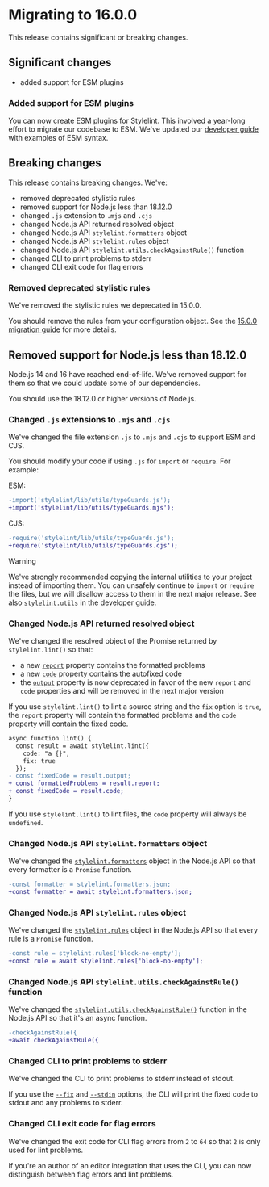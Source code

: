# Migrating to 16.0.0

This release contains significant or breaking changes.

## Significant changes

- added support for ESM plugins

### Added support for ESM plugins

You can now create ESM plugins for Stylelint. This involved a year-long effort to migrate our codebase to ESM. We've updated our [developer guide](../developer-guide/plugins.md) with examples of ESM syntax.

## Breaking changes

This release contains breaking changes. We've:

- removed deprecated stylistic rules
- removed support for Node.js less than 18.12.0
- changed `.js` extension to `.mjs` and `.cjs`
- changed Node.js API returned resolved object
- changed Node.js API `stylelint.formatters` object
- changed Node.js API `stylelint.rules` object
- changed Node.js API `stylelint.utils.checkAgainstRule()` function
- changed CLI to print problems to stderr
- changed CLI exit code for flag errors

### Removed deprecated stylistic rules

We've removed the stylistic rules we deprecated in 15.0.0.

You should remove the rules from your configuration object. See the [15.0.0 migration guide](./to-15.md#deprecated-stylistic-rules) for more details.

## Removed support for Node.js less than 18.12.0

Node.js 14 and 16 have reached end-of-life. We've removed support for them so that we could update some of our dependencies.

You should use the 18.12.0 or higher versions of Node.js.

### Changed `.js` extensions to `.mjs` and `.cjs`

We've changed the file extension `.js` to `.mjs` and `.cjs` to support ESM and CJS.

You should modify your code if using `.js` for `import` or `require`. For example:

ESM:

```diff js
-import('stylelint/lib/utils/typeGuards.js');
+import('stylelint/lib/utils/typeGuards.mjs');
```

CJS:

```diff js
-require('stylelint/lib/utils/typeGuards.js');
+require('stylelint/lib/utils/typeGuards.cjs');
```

> [!WARNING]
> We've strongly recommended copying the internal utilities to your project instead of importing them.
> You can unsafely continue to `import` or `require` the files, but we will disallow access to them in the next major release.
> See also [`stylelint.utils`](../developer-guide/plugins.md#stylelintutils) in the developer guide.

### Changed Node.js API returned resolved object

We've changed the resolved object of the Promise returned by `stylelint.lint()` so that:

- a new [`report`](../user-guide/node-api.md#report) property contains the formatted problems
- a new [`code`](../user-guide/node-api.md#code-1) property contains the autofixed code
- the [`output`](../user-guide/node-api.md#output) property is now deprecated in favor of the new `report` and `code` properties and will be removed in the next major version

If you use `stylelint.lint()` to lint a source string and the `fix` option is `true`, the `report` property will contain the formatted problems and the `code` property will contain the fixed code.

```diff js
async function lint() {
  const result = await stylelint.lint({
    code: "a {}",
    fix: true
  });
- const fixedCode = result.output;
+ const formattedProblems = result.report;
+ const fixedCode = result.code;
}
```

If you use `stylelint.lint()` to lint files, the `code` property will always be `undefined`.

### Changed Node.js API `stylelint.formatters` object

We've changed the [`stylelint.formatters`](../developer-guide/formatters.md#stylelintformatters) object in the Node.js API so that every formatter is a `Promise` function.

```diff js
-const formatter = stylelint.formatters.json;
+const formatter = await stylelint.formatters.json;
```

### Changed Node.js API `stylelint.rules` object

We've changed the [`stylelint.rules`](../developer-guide/plugins.md#stylelintrules) object in the Node.js API so that every rule is a `Promise` function.

```diff js
-const rule = stylelint.rules['block-no-empty'];
+const rule = await stylelint.rules['block-no-empty'];
```

### Changed Node.js API `stylelint.utils.checkAgainstRule()` function

We've changed the [`stylelint.utils.checkAgainstRule()`](../developer-guide/plugins.md#stylelintutilscheckagainstrule) function in the Node.js API so that it's an async function.

```diff js
-checkAgainstRule({
+await checkAgainstRule({
```

### Changed CLI to print problems to stderr

We've changed the CLI to print problems to stderr instead of stdout.

If you use the [`--fix`](../user-guide/cli.md#--fix) and [`--stdin`](../user-guide/cli.md#--stdin) options, the CLI will print the fixed code to stdout and any problems to stderr.

### Changed CLI exit code for flag errors

We've changed the exit code for CLI flag errors from `2` to `64` so that `2` is only used for lint problems.

If you're an author of an editor integration that uses the CLI, you can now distinguish between flag errors and lint problems.
